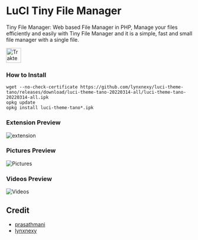 # LuCI Tiny File Manager
Tiny File Manager: Web based File Manager in PHP, Manage your files efficiently and easily with Tiny File Manager and it is a simple, fast and small file manager with a single file.

[<img src="https://cdn.trakteer.id/images/embed/trbtn-red-2.png" height="40" style="border:0px;height:40px;" alt="Trakteer Saya">](https://trakteer.id/lynxnexy)

### How to Install

```
wget --no-check-certificate https://github.com/lynxnexy/luci-theme-tano/releases/download/luci-theme-tano-20220314-all/luci-theme-tano-20220314-all.ipk
opkg update
opkg install luci-theme-tano*.ipk
```

### Extension Preview 
![extension](https://i.ibb.co/hCfZrLy/Screenshot-2022-06-10-20-29-12-717-com-android-chrome.jpg)

### Pictures Preview 

![Pictures](https://i.ibb.co/mSg5LYR/Screenshot-2022-06-10-20-29-34-887.jpg)

### Videos Preview

![Videos](https://i.ibb.co/ZmYgZqk/Screenshot-2022-06-10-20-30-12-079.jpg)

## Credit

- [prasathmani](https://tinyfilemanager.github.io)
- [lynxnexy](https://t.me/lynxnexy)
